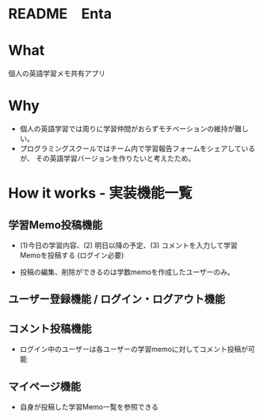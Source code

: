 # README　Enta

# What
個人の英語学習メモ共有アプリ

# Why 
- 個人の英語学習では周りに学習仲間がおらずモチベーションの維持が難しい。
- プログラミングスクールではチーム内で学習報告フォームをシェアしているが、
  その英語学習バージョンを作りたいと考えたため。

# How it works - 実装機能一覧

## 学習Memo投稿機能
- (1)今日の学習内容、(2) 明日以降の予定、(3) コメントを入力して学習Memoを投稿する (ログイン必要)

- 投稿の編集、削除ができるのは学数memoを作成したユーザーのみ。

## ユーザー登録機能 / ログイン・ログアウト機能

## コメント投稿機能
- ログイン中のユーザーは各ユーザーの学習memoに対してコメント投稿が可能


## マイページ機能
- 自身が投稿した学習Memo一覧を参照できる

